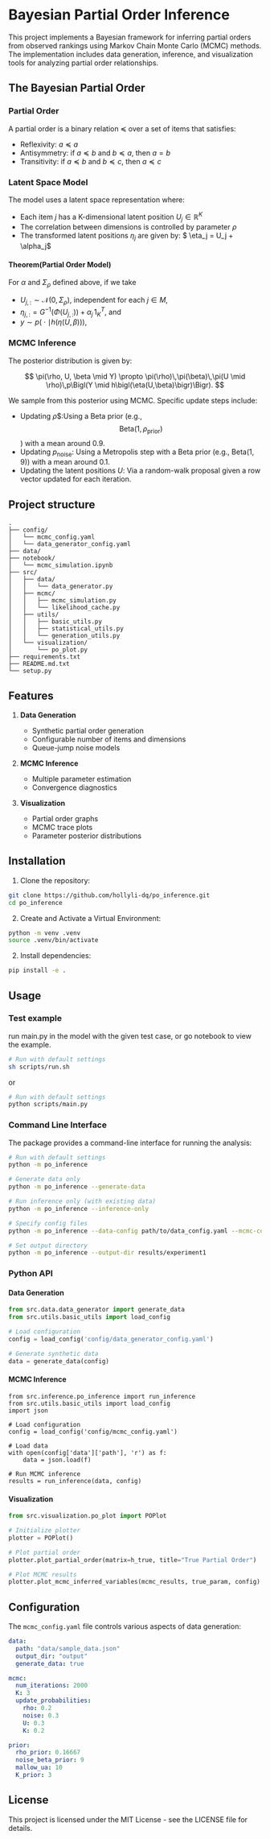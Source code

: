 # Bayesian Partial Order Inference

This project implements a Bayesian framework for inferring partial orders from observed rankings using Markov Chain Monte Carlo (MCMC) methods. The implementation includes data generation, inference, and visualization tools for analyzing partial order relationships.

## The Bayesian Partial Order 

### Partial Order

A partial order is a binary relation $\preceq$ over a set of items that satisfies:

- Reflexivity: $a \preceq a$
- Antisymmetry: if $a \preceq b$ and $b \preceq a$, then $a = b$
- Transitivity: if $a \preceq b$ and $b \preceq c$, then $a \preceq c$

### Latent Space Model

The model uses a latent space representation where:

- Each item $j$ has a K-dimensional latent position $U_j \in \mathbb{R}^K$
- The correlation between dimensions is controlled by parameter $\rho$
- The transformed latent positions $\eta_j$ are given by:
  $  \eta_j = U_j + \alpha_j$

#### Theorem(Partial Order Model)

For $\alpha$ and $\Sigma_\rho$ defined above, if we take

- $U_{j,:} \sim \mathcal{N}(0, \Sigma_\rho)$, independent for each $j \in M$,
- $\eta_{j,:} = G^{-1}\bigl(\Phi(U_{j,:})\bigr) + \alpha_j \,1_K^T$, and
- $y \sim p\bigl(\cdot \mid h(\eta(U, \beta))\bigr)$,

### MCMC Inference
The posterior distribution is given by:

$$
\pi(\rho, U, \beta \mid Y) \propto \pi(\rho)\,\pi(\beta)\,\pi(U \mid \rho)\,p\Bigl(Y \mid h\bigl(\eta(U,\beta)\bigr)\Bigr).
$$

We sample from this posterior using MCMC. Specific update steps include:

- Updating $\rho$$:Using a Beta prior (e.g., $$\text{Beta}(1, \rho_\text{prior})$$) with a mean around 0.9.
- Updating $p_{\mathrm{noise}}$: Using a Metropolis step with a Beta prior (e.g., $\text{Beta}(1, 9)$) with a mean around 0.1.
- Updating the latent positions $U$: Via a random-walk proposal given a row vector updated for each iteration.


## Project structure
```
.
├── config/
│   └── mcmc_config.yaml
│   └── data_generator_config.yaml
├── data/
├── notebook/
│   └── mcmc_simulation.ipynb
├── src/
│   ├── data/
│   │   └── data_generator.py
│   ├── mcmc/
│   │   ├── mcmc_simulation.py
│   │   └── likelihood_cache.py
│   ├── utils/
│   │   ├── basic_utils.py
│   │   ├── statistical_utils.py
│   │   └── generation_utils.py
│   └── visualization/
│       └── po_plot.py
├── requirements.txt
├── README.md.txt
└── setup.py
```

## Features

1. **Data Generation**

   - Synthetic partial order generation
   - Configurable number of items and dimensions
   - Queue-jump noise models
2. **MCMC Inference**

   - Multiple parameter estimation
   - Convergence diagnostics
3. **Visualization**

   - Partial order graphs
   - MCMC trace plots
   - Parameter posterior distributions

## Installation

1. Clone the repository:

```bash
git clone https://github.com/hollyli-dq/po_inference.git
cd po_inference
```
2. Create and Activate a Virtual Environment:
```bash
python -m venv .venv
source .venv/bin/activate
```

2. Install dependencies:
```bash
pip install -e .
```

## Usage

### Test example

run main.py in the model with the given test case, or go notebook to view the example.

```bash
# Run with default settings
sh scripts/run.sh 
```
or 
```bash
# Run with default settings
python scripts/main.py 
```

### Command Line Interface

The package provides a command-line interface for running the analysis:

```bash
# Run with default settings
python -m po_inference

# Generate data only
python -m po_inference --generate-data

# Run inference only (with existing data)
python -m po_inference --inference-only

# Specify config files
python -m po_inference --data-config path/to/data_config.yaml --mcmc-config path/to/mcmc_config.yaml

# Set output directory
python -m po_inference --output-dir results/experiment1


```

### Python API

#### Data Generation

```python
from src.data.data_generator import generate_data
from src.utils.basic_utils import load_config

# Load configuration
config = load_config('config/data_generator_config.yaml')

# Generate synthetic data
data = generate_data(config)
```

#### MCMC Inference

```
from src.inference.po_inference import run_inference
from src.utils.basic_utils import load_config
import json

# Load configuration
config = load_config('config/mcmc_config.yaml')

# Load data
with open(config['data']['path'], 'r') as f:
    data = json.load(f)

# Run MCMC inference
results = run_inference(data, config)

```

#### Visualization

```python
from src.visualization.po_plot import POPlot

# Initialize plotter
plotter = POPlot()

# Plot partial order
plotter.plot_partial_order(matrix=h_true, title="True Partial Order")

# Plot MCMC results
plotter.plot_mcmc_inferred_variables(mcmc_results, true_param, config)
```

## Configuration

The `mcmc_config.yaml` file controls various aspects of data generation:

```yaml
data:
  path: "data/sample_data.json"
  output_dir: "output"
  generate_data: true

mcmc:
  num_iterations: 2000
  K: 3
  update_probabilities:
    rho: 0.2
    noise: 0.3
    U: 0.3
    K: 0.2

prior:
  rho_prior: 0.16667
  noise_beta_prior: 9
  mallow_ua: 10
  K_prior: 3

```

## License

This project is licensed under the MIT License - see the LICENSE file for details.
